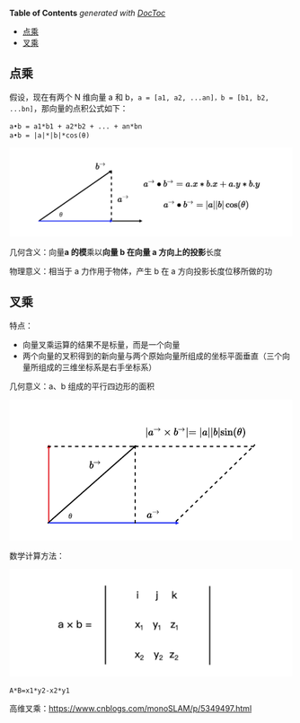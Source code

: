 <!-- START doctoc generated TOC please keep comment here to allow auto update -->
<!-- DON'T EDIT THIS SECTION, INSTEAD RE-RUN doctoc TO UPDATE -->
**Table of Contents**  *generated with [DocToc](https://github.com/thlorenz/doctoc)*

- [点乘](#点乘)
- [叉乘](#叉乘)

<!-- END doctoc generated TOC please keep comment here to allow auto update -->

## 点乘

假设，现在有两个 N 维向量 a 和 b，`a = [a1, a2, ...an]，b = [b1, b2, ...bn]`，那向量的点积公式如下：

```
a•b = a1*b1 + a2*b2 + ... + an*bn
a•b = |a|*|b|*cos(θ)
```

<img src="./img/点乘.webp" />

几何含义：向量**a 的模**乘以**向量 b 在向量 a 方向上的投影**长度

物理意义：相当于 a 力作用于物体，产生 b 在 a 方向投影长度位移所做的功

## 叉乘

特点：

- 向量叉乘运算的结果不是标量，而是一个向量
- 两个向量的叉积得到的新向量与两个原始向量所组成的坐标平面垂直（三个向量所组成的三维坐标系是右手坐标系）

几何意义：a、b 组成的平行四边形的面积

<img src="./img/叉乘-1.webp" />

数学计算方法：

<img src="./img/叉乘-2.webp" />

```
A*B=x1*y2-x2*y1
```

高维叉乘：https://www.cnblogs.com/monoSLAM/p/5349497.html
